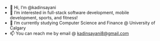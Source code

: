 - 👋 Hi, I’m @kadinsayani
- 👀 I’m interested in full-stack software development, mobile development, sports, and fitness!
- 🌱 I’m currently studying Computer Science and Finance @ University of Calgary
- 📫 You can reach me by email @ kadinsayani8@gmail.com

<!---
kadinsayani/kadinsayani is a ✨ special ✨ repository because its `README.md` (this file) appears on your GitHub profile.
You can click the Preview link to take a look at your changes.
--->
